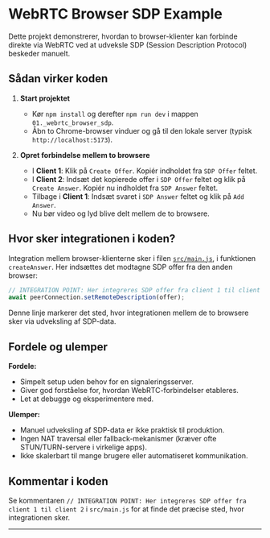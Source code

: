 # WebRTC Browser SDP Example

Dette projekt demonstrerer, hvordan to browser-klienter kan forbinde direkte via WebRTC ved at udveksle SDP (Session Description Protocol) beskeder manuelt. 

## Sådan virker koden

1. **Start projektet**
   - Kør `npm install` og derefter `npm run dev` i mappen `01._webrtc_browser_sdp`.
   - Åbn to Chrome-browser vinduer og gå til den lokale server (typisk `http://localhost:5173`).

2. **Opret forbindelse mellem to browsere**
   - I **Client 1**: Klik på `Create Offer`. Kopiér indholdet fra `SDP Offer` feltet.
   - I **Client 2**: Indsæt det kopierede offer i `SDP Offer` feltet og klik på `Create Answer`. Kopiér nu indholdet fra `SDP Answer` feltet.
   - Tilbage i **Client 1**: Indsæt svaret i `SDP Answer` feltet og klik på `Add Answer`.
   - Nu bør video og lyd blive delt mellem de to browsere.

## Hvor sker integrationen i koden?

Integration mellem browser-klienterne sker i filen [`src/main.js`](01._webrtc_browser_sdp/src/main.js), i funktionen `createAnswer`. Her indsættes det modtagne SDP offer fra den anden browser:

```js
// INTEGRATION POINT: Her integreres SDP offer fra client 1 til client 2
await peerConnection.setRemoteDescription(offer);
```

Denne linje markerer det sted, hvor integrationen mellem de to browsere sker via udveksling af SDP-data.

## Fordele og ulemper

**Fordele:**
- Simpelt setup uden behov for en signaleringsserver.
- Giver god forståelse for, hvordan WebRTC-forbindelser etableres.
- Let at debugge og eksperimentere med.

**Ulemper:**
- Manuel udveksling af SDP-data er ikke praktisk til produktion.
- Ingen NAT traversal eller fallback-mekanismer (kræver ofte STUN/TURN-servere i virkelige apps).
- Ikke skalerbart til mange brugere eller automatiseret kommunikation.

## Kommentar i koden

Se kommentaren `// INTEGRATION POINT: Her integreres SDP offer fra client 1 til client 2` i `src/main.js` for at finde det præcise sted, hvor integrationen sker.

---


